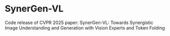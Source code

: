 # SynerGen-VL
Code release of CVPR 2025 paper: SynerGen-VL: Towards Synergistic Image Understanding and Generation with Vision Experts and Token Folding
